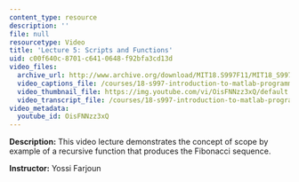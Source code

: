 ```yaml
---
content_type: resource
description: ''
file: null
resourcetype: Video
title: 'Lecture 5: Scripts and Functions'
uid: c00f640c-8701-c641-0648-f92bfa3cd13d
video_files:
  archive_url: http://www.archive.org/download/MIT18.S997F11/MIT18_S997F11_lec05_300k.mp4
  video_captions_file: /courses/18-s997-introduction-to-matlab-programming-fall-2011/d7f58e5a02c95f7e86596ed4a4b96843_OisFNNzz3xQ.vtt
  video_thumbnail_file: https://img.youtube.com/vi/OisFNNzz3xQ/default.jpg
  video_transcript_file: /courses/18-s997-introduction-to-matlab-programming-fall-2011/954c4a6e0c75fd742de7cc35390f620a_OisFNNzz3xQ.pdf
video_metadata:
  youtube_id: OisFNNzz3xQ
---
```


**Description:** This video lecture demonstrates the concept of scope by example of a recursive function that produces the Fibonacci sequence.

**Instructor:** Yossi Farjoun